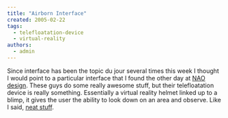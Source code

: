 ```yaml
---
title: "Airborn Interface"
created: 2005-02-22
tags: 
  - telefloatation-device
  - virtual-reality
authors: 
  - admin
---
```


Since interface has been the topic du jour several times this week I thought I would point to a particular interface that I found the other day at [NAO design](http://www.naodesign.net/). These guys do some really awesome stuff, but their telefloatation device is really something. Essentially a virtual reality helmet linked up to a blimp, it gives the user the ability to look down on an area and observe. Like I said, [neat stuff](http://www.futurehi.net/archives/000561.html).
